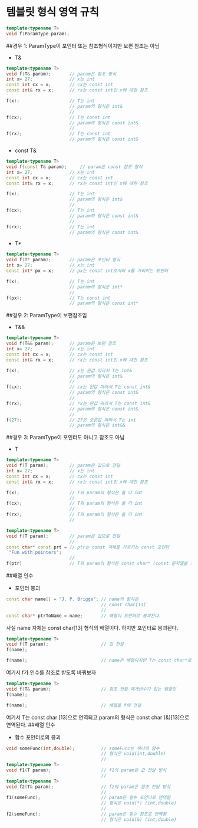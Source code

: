 템블릿 형식 영역 규칙
============================
```c++
template<typename T>
void f(ParamType param);
```
##경우 1: ParamType이 포인터 또는 참조형식이지만 보편 참조는 아님
* T&

``` c++
template<typename T>
void f(T& param);		// param은 참조 형식
int x= 27;				// x는 int
const int cx = x;		// cx는 const int
const int& rx = x;		// rx는 const int인 x에 대한 참조
```

```c++
f(x);					// T는 int
						// param의 형식은 int&
						//
f(cx);					// T는 const int
						// param의 형식은 const int&
						//
f(rx);					// T는 const int
						// param의 형식은 const int&
```

* const T&

``` c++
template<typename T>
void f(const T& param);		// param은 const 참조 형식
int x= 27;				// x는 int
const int cx = x;		// cx는 const int
const int& rx = x;		// rx는 const int인 x에 대한 참조
```

```c++
f(x);					// T는 int
						// param의 형식은 int&
						//
f(cx);					// T는 int
						// param의 형식은 const int&
						//
f(rx);					// T는 int
						// param의 형식은 const int&
```

* T*


``` c++
template<typename T>
void f(T* param);		// param은 포인터 형식
int x= 27;				// x는 int
const int* px = x;		// px는 const int로서의 x를 가리키는 포인터
```

```c++
f(x);					// T는 int
						// param의 형식은 int*
						//
f(px);					// T는 const int
						// param의 형식은 const int*
```
##경우 2: ParamType이 보편참조임
* T&&

``` c++
template<typename T>
void f(T&& param);		// param은 보편 참조
int x= 27;				// x는 int
const int cx = x;		// cx는 const int
const int& rx = x;		// rx는 const int인 x에 대한 참조
```

```c++
f(x);					// x는 왼값 따라서 T는 int&
						// param의 형식은 int&
						//
f(cx);					// cx는 왼값 따라서 T는 const int&
						// param의 형식은 const int&
						//
f(rx);					// rx는 왼값 따라서 T는 const int&
						// param의 형식은 const int&
						//
f(27);					// 27은 오른값 따라서 T는 int
						// param의 형식은 int&&
```
##경우 3: ParamType이 포인터도 아니고 참조도 아님
* T

``` c++
template<typename T>
void f(T param);		// param은 값으로 전달
int x= 27;				// x는 int
const int cx = x;		// cx는 const int
const int& rx = x;		// rx는 const int인 x에 대한 참조
```

```c++
f(x);					// T와 param의 형식은 둘 다 int
						//
f(cx);					// T와 param의 형식은 둘 다 int
						//
f(rx);					// T와 param의 형식은 둘 다 int
						//
```

``` c++
template<typename T>
void f(T param);		// param은 값으로 전달
						//
const char* const prt = // ptr는 const 객체를 가르키는 const 포인터
 "Fun with pointers";
						//
f(ptr)					// T와 param의 형식은 const char* (const 문자열을 가리키는 수정 가능한 포인터)
```
##배열 인수
* 포인터 붕괴

```c++
const char name[] = "J. P. Briggs"; // name의 형식은
									// const char[13]
									//
const char* ptrToName = name;		// 배열이 포인터로 붕괴된다.
```

사실 name 자체는 const char[13] 형식의 배열이다. 하지만 포인터로 붕괴된다.
```c++
template<typename T>
void f(T param);					// 값 전달 
f(name);
```

```c++
f(name);							// name은 배열이지만 T는 const char*로 연역된다.
```

여기서 f가 인수를 참조로 받도록 바꿔보자

```c++
template<typename T>
void f(T& param);					// 참조 전달 매개변수가 있는 템플릿
f(name);
```

```c++
f(name);							// 배열을 f에 전달
```

여기서 T는 const char [13]으로 연역되고 param의 형식은 const char (&)[13]으로 연역된다.
##배열 인수
* 함수 포인터로의 붕괴

```c++
void someFunc(int,double);			// someFunc는 하나의 함수
									// 형식은 void(int,double)
									//
template<typename T>
void f1(T param);					// f1의 param은 값 전달 방식
									//
template<typename T>
void f2(T& param);					// f2의 param은 참조 전달 방식
									//
f1(someFunc);						// param은 함수 포인터로 연역됨
									// 형식은 void(*) (int,double)
									//
f2(someFunc);						// param은 함수 참조로 연역됨
									// 형식은 void(&) (int,double)
```